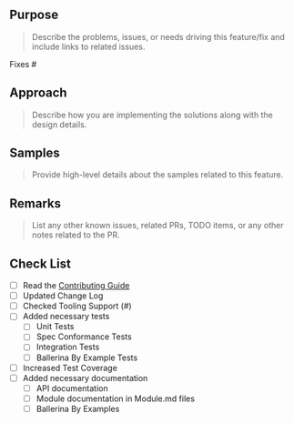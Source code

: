 ## Purpose
> Describe the problems, issues, or needs driving this feature/fix and include links to related issues.

Fixes #<Issue Number>

## Approach
> Describe how you are implementing the solutions along with the design details.

## Samples
> Provide high-level details about the samples related to this feature.

## Remarks
> List any other known issues, related PRs, TODO items, or any other notes related to the PR.

## Check List 
- [ ] Read the [Contributing Guide](https://github.com/ballerina-platform/ballerina-lang/blob/master/CONTRIBUTING.md)
- [ ] Updated Change Log
- [ ] Checked Tooling Support (#<Issue Number>)
- [ ] Added necessary tests
  - [ ] Unit Tests
  - [ ] Spec Conformance Tests
  - [ ] Integration Tests
  - [ ] Ballerina By Example Tests
- [ ] Increased Test Coverage   
- [ ] Added necessary documentation  
  - [ ] API documentation 
  - [ ] Module documentation in Module.md files
  - [ ] Ballerina By Examples
